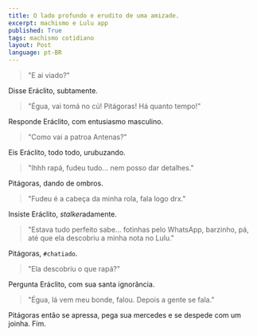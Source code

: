 ```yaml
---
title: O lado profundo e erudito de uma amizade.
excerpt: machismo e Lulu app
published: True
tags: machismo cotidiano
layout: Post
language: pt-BR
---
```

> "E ai viado?"

Disse Eráclito, subtamente.

> "Égua, vai tomá no cú! Pitágoras! Há quanto tempo!"

Responde Eráclito, com entusiasmo masculino.

> "Como vai a patroa Antenas?"

Eis Eráclito, todo todo, urubuzando.

> "Ihhh rapá, fudeu tudo... nem posso dar detalhes."

Pitágoras, dando de ombros.

> "Fudeu é a cabeça da minha rola, fala logo drx."

Insiste Eráclito, *stalker*adamente.

> "Estava tudo perfeito sabe... fotinhas pelo WhatsApp, barzinho, pá, até que ela descobriu a minha nota no Lulu."

Pitágoras, ‪`#‎chatiado‬`.

> "Ela descobriu o que rapá?"

Pergunta Eráclito, com sua santa ignorância.

> "Égua, lá vem meu bonde, falou. Depois a gente se fala."

Pitágoras então se apressa, pega sua mercedes e se despede com um joinha. Fim.